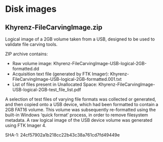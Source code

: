 # Disk images

## Khyrenz-FileCarvingImage.zip
Logical image of a 2GB volume taken from a USB, designed to be used to validate file carving tools.

ZIP archive contains:
- Raw volume image: Khyrenz-FileCarvingImage-USB-logical-2GB-formatted.dd
- Acquisition text file (generated by FTK Imager): Khyrenz-FileCarvingImage-USB-logical-2GB-formatted.001.txt
- List of files present in Unallocated Space: Khyrenz-FileCarvingImage-USB-logical-2GB-test_file_list.pdf

A selection of test files of varying file formats was collected or generated, and then copied onto a USB device, which had been formatted to contain a 2GB FAT16 volume. This volume was subsequently re-formatted using the built-in Windows ‘quick format’ process, in order to remove filesystem metadata.
A raw logical image of the USB device volume was generated using FTK Imager 4.

SHA-1: 24cf57902a1b218cc22b43c38a761cd7fd49449e

